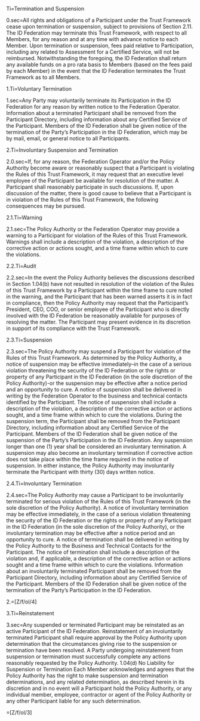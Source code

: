 Ti=Termination and Suspension

0.sec=All rights and obligations of a Participant under the Trust Framework cease upon termination or suspension, subject to provisions of Section 2.11. The ID Federation may terminate this Trust Framework, with respect to all Members, for any reason and at any time with advance notice to each Member. Upon termination or suspension, fees paid relative to Participation, including any related to Assessment for a Certified Service, will not be reimbursed. Notwithstanding the foregoing, the ID Federation shall return any available funds on a pro rata basis to Members (based on the fees paid by each Member) in the event that the ID Federation terminates the Trust Framework as to all Members.

1.Ti=Voluntary Termination

1.sec=Any Party may voluntarily terminate its Participation in the ID Federation for any reason by written notice to the Federation Operator. Information about a terminated Participant shall be removed from the Participant Directory, including information about any Certified Service of the Participant. Members of the ID Federation shall be given notice of the termination of the Party’s Participation in the ID Federation, which may be by mail, email, or general notice to all Participants.

2.Ti=Involuntary Suspension and Termination

2.0.sec=If, for any reason, the Federation Operator and/or the Policy Authority become aware or reasonably suspect that a Participant is violating the Rules of this Trust Framework, it may request that an executive level employee of the Participant be available for resolution of the matter. A Participant shall reasonably participate in such discussions. If, upon discussion of the matter, there is good cause to believe that a Participant is in violation of the Rules of this Trust Framework, the following consequences may be pursued.

2.1.Ti=Warning

2.1.sec=The Policy Authority or the Federation Operator may provide a warning to a Participant for violation of the Rules of this Trust Framework. Warnings shall include a description of the violation, a description of the corrective action or actions sought, and a time frame within which to cure the violations. 

2.2.Ti=Audit

2.2.sec=In the event the Policy Authority believes the discussions described in Section 1.04(b) have not resulted in resolution of the violation of the Rules of this Trust Framework by a Participant within the time frame to cure noted in the warning, and the Participant that has been warned asserts it is in fact in compliance, then the Policy Authority may request that the Participant’s President, CEO, COO, or senior employee of the Participant who is directly involved with the ID Federation be reasonably available for purposes of resolving the matter. The Participant may present evidence in its discretion in support of its compliance with the Trust Framework.

2.3.Ti=Suspension

2.3.sec=The Policy Authority may suspend a Participant for violation of the Rules of this Trust Framework. As determined by the Policy Authority, a notice of suspension may be effective immediately–in the case of a serious violation threatening the security of the ID Federation or the rights or property of any Participant in the ID Federation (in the sole discretion of the Policy Authority)-or the suspension may be effective after a notice period and an opportunity to cure. A notice of suspension shall be delivered in writing by the Federation Operator to the business and technical contacts identified by the Participant. The notice of suspension shall include a description of the violation, a description of the corrective action or actions sought, and a time frame within which to cure the violations. During the suspension term, the Participant shall be removed from the Participant Directory, including information about any Certified Service of the Participant. Members of the ID Federation shall be given notice of the suspension of the Party’s Participation in the ID Federation. Any suspension longer than one (1) year shall be considered an involuntary termination. A suspension may also become an involuntary termination if corrective action does not take place within the time frame required in the notice of suspension. In either instance, the Policy Authority may involuntarily terminate the Participant with thirty (30) days written notice.

2.4.Ti=Involuntary Termination

2.4.sec=The Policy Authority may cause a Participant to be involuntarily terminated for serious violation of the Rules of this Trust Framework (in the sole discretion of the Policy Authority). A notice of involuntary termination may be effective immediately, in the case of a serious violation threatening the security of the ID Federation or the rights or property of any Participant in the ID Federation (in the sole discretion of the Policy Authority), or the involuntary termination may be effective after a notice period and an opportunity to cure. A notice of termination shall be delivered in writing by the Policy Authority to the Business and Technical Contacts for the Participant. The notice of termination shall include a description of the violation and, if applicable, a description of the corrective action or actions sought and a time frame within which to cure the violations. Information about an involuntarily terminated Participant shall be removed from the Participant Directory, including information about any Certified Service of the Participant. Members of the ID Federation shall be given notice of the termination of the Party’s Participation in the ID Federation.

2.=[Z/f/ol/4]

3.Ti=Reinstatement

3.sec=Any suspended or terminated Participant may be reinstated as an active Participant of the ID Federation. Reinstatement of an involuntarily terminated Participant shall require approval by the Policy Authority upon determination that the circumstances giving rise to the suspension or termination have been resolved. A Party undergoing reinstatement from suspension or termination must successfully complete any actions reasonably requested by the Policy Authority. 1.04(d) No Liability for Suspension or Termination Each Member acknowledges and agrees that the Policy Authority has the right to make suspension and termination determinations, and any related determination, as described herein in its discretion and in no event will a Participant hold the Policy Authority, or any individual member, employee, contractor or agent of the Policy Authority or any other Participant liable for any such determination. 

=[Z/f/ol/3]